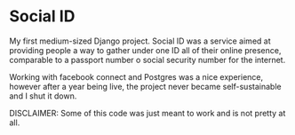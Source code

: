 Social ID
========

My first medium-sized Django project. Social ID was a service aimed at providing people a way to gather under one ID all of their online presence, comparable to a passport number o social security number for the internet.

Working with facebook connect and Postgres was a nice experience, however after a year being live, the project never became self-sustainable and I shut it down.


DISCLAIMER: Some of this code was just meant to work and is not pretty at all.
